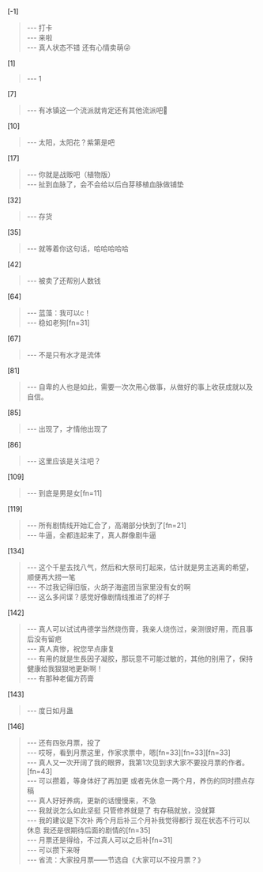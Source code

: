 
[-1] 
>--- 打卡<br>
>--- 来啦<br>
>--- 真人状态不错 还有心情卖萌😜<br>

[1] 
>--- 1<br>

[7] 
>--- 有冰镇这一个流派就肯定还有其他流派吧🤔<br>

[10] 
>--- 太阳，太阳花？紫第是吧<br>

[17] 
>--- 你就是战贩吧（植物版）<br>
>--- 扯到血脉了，会不会给以后白芽移植血脉做铺垫<br>

[32] 
>--- 存货<br>

[35] 
>--- 就等着你这句话，哈哈哈哈哈<br>

[42] 
>--- 被卖了还帮别人数钱<br>

[64] 
>--- 蓝藻：我可以c！<br>
>--- 稳如老狗[fn=31]<br>

[67] 
>--- 不是只有水才是流体<br>

[81] 
>--- 自卑的人也是如此，需要一次次用心做事，从做好的事上收获成就以及自信。<br>

[85] 
>--- 出现了，才情他出现了<br>

[86] 
>--- 这里应该是关注吧？<br>

[109] 
>--- 到底是男是女[fn=11]<br>

[119] 
>--- 所有剧情线开始汇合了，高潮部分快到了[fn=21]<br>
>--- 牛逼，全都连起来了，真人群像剧牛逼<br>

[134] 
>--- 这个千星去找八气，然后和大祭司打起来，估计就是男主逃离的希望，顺便再大捞一笔<br>
>--- 不过我记得旧版，火胡子海盗团当家里没有女的啊<br>
>--- 这么多间谍？感觉好像剧情线推进了的样子<br>

[142] 
>--- 真人可以试试冉德学当然烧伤膏，我亲人烧伤过，亲测很好用，而且事后没有留疤<br>
>--- 真人真惨，祝您早点康复<br>
>--- 有用的就是生長因子凝胶，那玩意不可能过敏的，其他的别用了，保持健康给我狠狠地更新啊！<br>
>--- 有那种老偏方药膏<br>

[143] 
>--- 度日如月蛊<br>

[146] 
>--- 还有四张月票，投了<br>
>--- 哎呀，看到月票这里，作家求票中，嗯[fn=33][fn=33][fn=33]<br>
>--- 真人又一次开阔了我的眼界，我第1次见到求大家不要投月票的作者。[fn=43]<br>
>--- 可以攒着，等身体好了再加更
或者先休息一两个月，养伤的同时攒点存稿<br>
>--- 真人好好养病，更新的话慢慢来，不急<br>
>--- 我就说怎么如此坚挺
只管修养就是了
有存稿就放，没就算<br>
>--- 我的建议是下次补 两个月后补三个月补我觉得都行 现在状态不行可以休息 我还是很期待后面的剧情的[fn=35]<br>
>--- 月票还是得给，不过真人可以之后补[fn=31]<br>
>--- 可以攒下来呀<br>
>--- 省流：大家投月票——节选自《大家可以不投月票？》<br>
